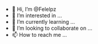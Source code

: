 - 👋 Hi, I’m @Felelpz
- 👀 I’m interested in ...
- 🌱 I’m currently learning ...
- 💞️ I’m looking to collaborate on ...
- 📫 How to reach me ...

<!---
Felelpz/Felelpz is a ✨ special ✨ repository because its `README.md` (this file) appears on your GitHub profile.
You can click the Preview link to take a look at your changes.
--->

